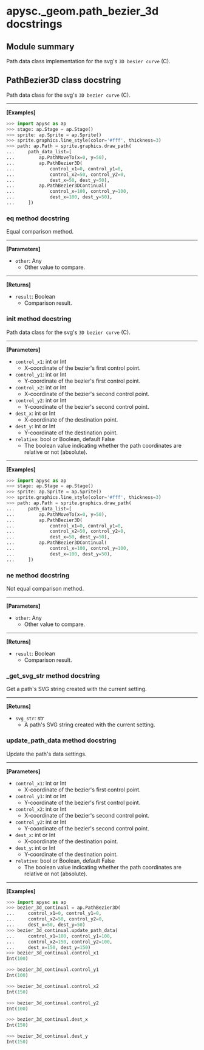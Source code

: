 # apysc._geom.path_bezier_3d docstrings

## Module summary

Path data class implementation for the svg's `3D besier curve` (C).

## PathBezier3D class docstring

Path data class for the svg's `3D bezier curve` (C).<hr>

**[Examples]**

```py
>>> import apysc as ap
>>> stage: ap.Stage = ap.Stage()
>>> sprite: ap.Sprite = ap.Sprite()
>>> sprite.graphics.line_style(color='#fff', thickness=3)
>>> path: ap.Path = sprite.graphics.draw_path(
...     path_data_list=[
...         ap.PathMoveTo(x=0, y=50),
...         ap.PathBezier3D(
...             control_x1=0, control_y1=0,
...             control_x2=50, control_y2=0,
...             dest_x=50, dest_y=50),
...         ap.PathBezier3DContinual(
...             control_x=100, control_y=100,
...             dest_x=100, dest_y=50),
...     ])
```

### __eq__ method docstring

Equal comparison method.<hr>

**[Parameters]**

- `other`: Any
  - Other value to compare.

<hr>

**[Returns]**

- `result`: Boolean
  - Comparison result.

### __init__ method docstring

Path data class for the svg's `3D bezier curve` (C).<hr>

**[Parameters]**

- `control_x1`: int or Int
  - X-coordinate of the bezier's first control point.
- `control_y1`: int or Int
  - Y-coordinate of the bezier's first control point.
- `control_x2`: int or Int
  - X-coordinate of the bezier's second control point.
- `control_y2`: int or Int
  - Y-coordinate of the bezier's second control point.
- `dest_x`: int or Int
  - X-coordinate of the destination point.
- `dest_y`: int or Int
  - Y-coordinate of the destination point.
- `relative`: bool or Boolean, default False
  - The boolean value indicating whether the path coordinates are relative or not (absolute).

<hr>

**[Examples]**

```py
>>> import apysc as ap
>>> stage: ap.Stage = ap.Stage()
>>> sprite: ap.Sprite = ap.Sprite()
>>> sprite.graphics.line_style(color='#fff', thickness=3)
>>> path: ap.Path = sprite.graphics.draw_path(
...     path_data_list=[
...         ap.PathMoveTo(x=0, y=50),
...         ap.PathBezier3D(
...             control_x1=0, control_y1=0,
...             control_x2=50, control_y2=0,
...             dest_x=50, dest_y=50),
...         ap.PathBezier3DContinual(
...             control_x=100, control_y=100,
...             dest_x=100, dest_y=50),
...     ])
```

### __ne__ method docstring

Not equal comparison method.<hr>

**[Parameters]**

- `other`: Any
  - Other value to compare.

<hr>

**[Returns]**

- `result`: Boolean
  - Comparison result.

### _get_svg_str method docstring

Get a path's SVG string created with the current setting.<hr>

**[Returns]**

- `svg_str`: str
  - A path's SVG string created with the current setting.

### update_path_data method docstring

Update the path's data settings.<hr>

**[Parameters]**

- `control_x1`: int or Int
  - X-coordinate of the bezier's first control point.
- `control_y1`: int or Int
  - Y-coordinate of the bezier's first control point.
- `control_x2`: int or Int
  - X-coordinate of the bezier's second control point.
- `control_y2`: int or Int
  - Y-coordinate of the bezier's second control point.
- `dest_x`: int or Int
  - X-coordinate of the destination point.
- `dest_y`: int or Int
  - Y-coordinate of the destination point.
- `relative`: bool or Boolean, default False
  - The boolean value indicating whether the path coordinates are relative or not (absolute).

<hr>

**[Examples]**

```py
>>> import apysc as ap
>>> bezier_3d_continual = ap.PathBezier3D(
...     control_x1=0, control_y1=0,
...     control_x2=50, control_y2=0,
...     dest_x=50, dest_y=50)
>>> bezier_3d_continual.update_path_data(
...     control_x1=100, control_y1=100,
...     control_x2=150, control_y2=100,
...     dest_x=150, dest_y=150)
>>> bezier_3d_continual.control_x1
Int(100)

>>> bezier_3d_continual.control_y1
Int(100)

>>> bezier_3d_continual.control_x2
Int(150)

>>> bezier_3d_continual.control_y2
Int(100)

>>> bezier_3d_continual.dest_x
Int(150)

>>> bezier_3d_continual.dest_y
Int(150)
```